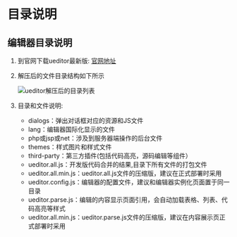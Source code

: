 # 目录说明

## 编辑器目录说明

1. 到官网下载ueditor最新版: [官网地址](http://ueditor.baidu.com/website/download.html#ueditor "ueditor官网地址")

2. 解压后的文件目录结构如下所示

    ![ueditor解压后的目录列表](images/sourcedir.png)

3. 目录和文件说明:

	* dialogs：弹出对话框对应的资源和JS文件
	* lang：编辑器国际化显示的文件
	* php或jsp或net：涉及到服务器端操作的后台文件
	* themes：样式图片和样式文件
	* third-party：第三方插件(包括代码高亮，源码编辑等组件）
	* ueditor.all.js：开发版代码合并的结果,目录下所有文件的打包文件
	* ueditor.all.min.js：ueditor.all.js文件的压缩版，建议在正式部署时采用
	* ueditor.config.js：编辑器的配置文件，建议和编辑器实例化页面置于同一目录
	* ueditor.parse.js：编辑的内容显示页面引用，会自动加载表格、列表、代码高亮等样式
	* ueditor.all.min.js：ueditor.parse.js文件的压缩版，建议在内容展示页正式部署时采用
